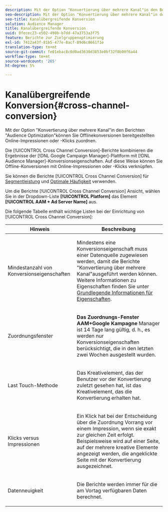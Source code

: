 ```yaml
---
description: Mit der Option "Konvertierung über mehrere Kanal"in den Berichten "Audience Optimization"können Sie Offlinekonversionen bereitgestellten Online-Impressionen oder -Klicks zuordnen.
seo-description: Mit der Option "Konvertierung über mehrere Kanal"in den Berichten "Audience Optimization"können Sie Offlinekonversionen bereitgestellten Online-Impressionen oder -Klicks zuordnen.
seo-title: Kanalübergreifende Konversion
solution: Audience Manager
title: Kanalübergreifende Konversion
uuid: 0fecec23-e502-490b-b7dd-47a3753a3f75
feature: Berichte zur Zielgruppenoptimierung
exl-id: 7412a43f-81b5-477e-8acf-89d6c8661f1e
translation-type: tm+mt
source-git-commit: fe01ebac8c0d0ad3630d3853e0bf32f0b00f6a44
workflow-type: tm+mt
source-wordcount: '265'
ht-degree: 5%

---
```


# Kanalübergreifende Konversion{#cross-channel-conversion}

Mit der Option &quot;Konvertierung über mehrere Kanal&quot;in den Berichten &quot;Audience Optimization&quot;können Sie Offlinekonversionen bereitgestellten Online-Impressionen oder -Klicks zuordnen.

Die [!UICONTROL Cross Channel Conversion]-Berichte kombinieren die Ergebnisse der [!DNL Google Campaign Manager]-Plattform mit [!DNL Audience Manager]-Konversionseigenschaften. Auf diese Weise können Sie Offline-Konversionen mit Online-Impressionen oder -Klicks verknüpfen.

Sie können die Berichte [!UICONTROL Cross Channel Conversion] für [Segmentleistung](../../../reporting/audience-optimization-reports/aor-advertisers/segment-performance.md) und [Optimale Häufigkeit](../../../reporting/audience-optimization-reports/aor-advertisers/optimal-frequency.md) verwenden.

Um die Berichte [!UICONTROL Cross Channel Conversion] Ansicht, wählen Sie in der Dropdown-Liste **[!UICONTROL Platform]** das Element **[!UICONTROL AAM + Ad Server Name]** aus.

Die folgende Tabelle enthält wichtige Listen bei der Einrichtung von [!UICONTROL Cross Channel Conversion]:

<table id="table_62590B4AB7624B619EC9AA8FF89722C9"> 
 <thead> 
  <tr> 
   <th class="entry"> Hinweis </th> 
   <th class="entry"> Beschreibung </th> 
  </tr> 
 </thead>
 <tbody> 
  <tr> 
   <td colname="col01"> <p>Mindestanzahl von Konversionseigenschaften </p> </td> 
   <td colname="col1"> <p>Mindestens eine Konversionseigenschaft muss einer Datenquelle zugewiesen werden, damit die Berichte <span class="wintitle"> "Konvertierung über mehrere Kanal</span>"ausgeführt werden können. Weitere Informationen zu Eigenschaften finden Sie unter <a href="../../../features/traits/create-onboarded-rule-based-traits.md"> Grundlegende Informationen für Eigenschaften</a>. </p> </td> 
  </tr>
  <tr> 
   <td> <p>Zuordnungsfenster </p> </td> 
   <td> <p> <b><span class="uicontrol"> Das Zuordnungs-Fenster AAM+Google Kampagne </span></b> Manager ist 14 Tage lang gültig, d. h., es werden nur Konversionseigenschaften berücksichtigt, die in den letzten zwei Wochen ausgestellt wurden. </p> </td> 
  </tr> 
  <tr> 
   <td> <p>Last Touch-Methode </p> </td> 
   <td> <p>Das Kreativelement, das der Benutzer vor der Konvertierung zuletzt gesehen hat, ist das Kreativelement, das die Konvertierung erhalten hat. </p> </td> 
  </tr> 
  <tr> 
   <td> <p>Klicks versus Impressionen </p> </td> 
   <td> <p>Ein Klick hat bei der Entscheidung über die Zuordnung Vorrang vor einem Impression, wenn sie exakt zur gleichen Zeit erfolgt. Beispielsweise wird auf einer Seite, auf der mehrere kreative Elemente angezeigt werden, die angeklickte Seite mit der Konvertierung ausgezeichnet. </p> </td> 
  </tr> 
  <tr> 
   <td> <p>Datenneuigkeit </p> </td> 
   <td> <p>Die Berichte werden immer für die am Vortag verfügbaren Daten berechnet. </p> </td> 
  </tr> 
 </tbody> 
</table>
